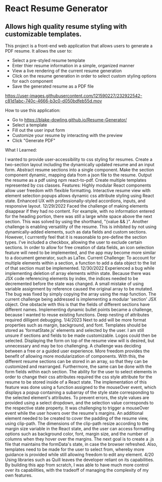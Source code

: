 # React Resume Generator

## Allows high quality resume styling with customizable templates.

This project is a front-end web application that allows users to generate a PDF resume. It allows the user to:

* Select a pre-styled resume template
* Enter thier resume information in a simple, organized manner
* View a live rendering of the current resume generation
* Click on the resume generation in order to select custom styling options for each component
* Save the generated resume as a PDF file

https://user-images.githubusercontent.com/121590227/232922542-c81d1abc-740c-4666-b3c0-d050bdfeb55d.mov

How to use this application:

* Go to https://blake-dowling.github.io/Resume-Generator/
* Select a template
* Fill out the user input form
* Customize your resume by interacting with the preview
* Click "Generate PDF"






What I Learned:

I wanted to provide user-accessibility to css styling for resumes.
Create a two-section layout including the dynamically updated resume and an input form.
Abstract resume sections into a single component.
Make the section component dynamic, mapping data from a json file to the resume.
Output the resume as a pdf using npm react-to-pdf.
Create multiple templates represented by css classes.
Features:
Highly modular React components allow user freedom with flexible formatting. 
Interactive resume view with element selection popups allows dynamic css attribute styling using React state.
Enhanced UX with professionally-styled accordions, inputs, and responsive layout.
12/29/2022
Faced the challenge of making elements disappear if they had no content. For example, with no information entered for the heading portion, there was still a large white space above the next section. This was solved by using the shorthand, "{value && <element/>}". 
Another challenge is enabling versatility of the resume. This is inhibited by not using dynamically-added elements, such as data fields and custom sections. However, I currrently feel that it is reasonable to pre-define the section types. I've included a checkbox, allowing the user to exclude certain sections. In order to allow for free creation of data fields, an icon selection feature will need to be implemented, and the app may become more similar to a document generator, such as LaTex.
Current Challenge: To account for multiple elements within a section, a function to add a data object to the list of that section must be implemented.
12/30/2022
Experienced a bug while implementing deletion of array elements within state. Because there was JSX code referencing elements by index, the indices needed to be decremented before the state was changed. A small mistake of using variable assignment by reference caused the original array to be mutated. The bug was fixed by simply copying the array using the map function.
The current challenge being addressed is implementing a modular 'section' JSX object. One obstacle with this is that the fields of different sections have different names.
Implementing dynamic bullet points became a challenge, because I wanted to reuse existing functions. Deep nesting of attributes required dilligent debugging.
1/4/2023
Next to add will be more format properties such as margin, background, and font. Templates should be stored as 'formatState.js' elements and selected by the user. I am still unsure if sections and fields to be made customizable. Logos could then be selected. Displaying the form on top of the resume view will is desired, but unnecessary and may be too challenging.
A challenge was deciding between a free or a guided user experience. More freedom provides the benefit of allowing more modularization of components. With this, the different resume sections can be stored in an array, so that they can be customized and rearranged. Furthermore, the same can be done with the form fields within each section.
The ability for the user to select elements in order to change their css attributes required the css style attribute for the resume to be stored inside of a React state. The implementation of this feature was done using a function assigned to the mouseOver event, which displays a popup containing a subarray of the style state corresponding to the selected element's attributes. To prevent errors, the style values are provided using a select dropdown, and the selection value corresponds to the respective state property.
It was challenging to trigger a mouseOver event while the user hovers over the resume's margins. An additional element needed to be created to cover the padding of the resume view, using clip-path. The dimensions of the clip-path resize according to the margin size variable in the React state, and the user can access formatting options such as background color, font, margin size, and the number of columns when they hover over the margins.
The next goal is to create a .js file that maintains the formData's state, in case the browser refreshed. Also, templates need to be made for the user to select from, whereby more guidance is provided while still allowing freedom to edit any element.
4/20
Using libraries such as Quill leaves the developer reliant on its capabilities. By building this app from scratch, I was able to have much more control over its capabilities, with the tradeoff of managing the complexity of my own features.